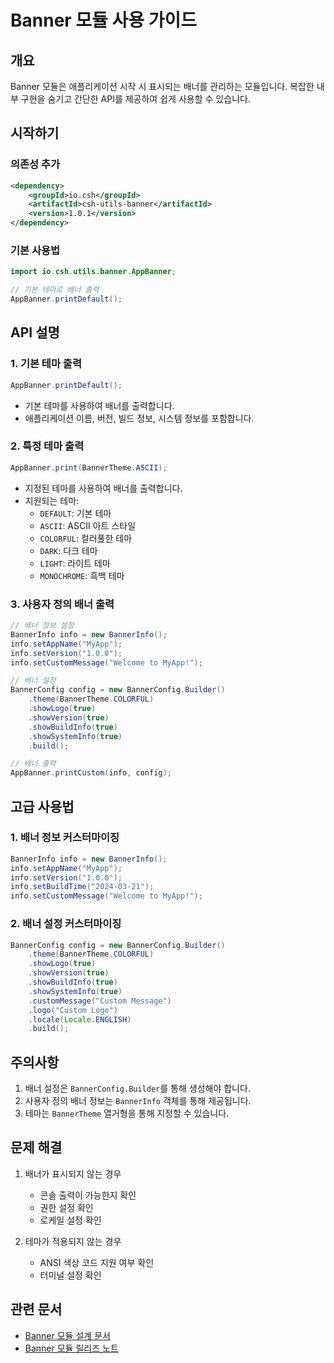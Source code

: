 # Banner 모듈 사용 가이드

## 개요
Banner 모듈은 애플리케이션 시작 시 표시되는 배너를 관리하는 모듈입니다. 복잡한 내부 구현을 숨기고 간단한 API를 제공하여 쉽게 사용할 수 있습니다.

## 시작하기

### 의존성 추가
```xml
<dependency>
    <groupId>io.csh</groupId>
    <artifactId>csh-utils-banner</artifactId>
    <version>1.0.1</version>
</dependency>
```

### 기본 사용법
```java
import io.csh.utils.banner.AppBanner;

// 기본 테마로 배너 출력
AppBanner.printDefault();
```

## API 설명

### 1. 기본 테마 출력
```java
AppBanner.printDefault();
```
- 기본 테마를 사용하여 배너를 출력합니다.
- 애플리케이션 이름, 버전, 빌드 정보, 시스템 정보를 포함합니다.

### 2. 특정 테마 출력
```java
AppBanner.print(BannerTheme.ASCII);
```
- 지정된 테마를 사용하여 배너를 출력합니다.
- 지원되는 테마:
  - `DEFAULT`: 기본 테마
  - `ASCII`: ASCII 아트 스타일
  - `COLORFUL`: 컬러풀한 테마
  - `DARK`: 다크 테마
  - `LIGHT`: 라이트 테마
  - `MONOCHROME`: 흑백 테마

### 3. 사용자 정의 배너 출력
```java
// 배너 정보 설정
BannerInfo info = new BannerInfo();
info.setAppName("MyApp");
info.setVersion("1.0.0");
info.setCustomMessage("Welcome to MyApp!");

// 배너 설정
BannerConfig config = new BannerConfig.Builder()
    .theme(BannerTheme.COLORFUL)
    .showLogo(true)
    .showVersion(true)
    .showBuildInfo(true)
    .showSystemInfo(true)
    .build();

// 배너 출력
AppBanner.printCustom(info, config);
```

## 고급 사용법

### 1. 배너 정보 커스터마이징
```java
BannerInfo info = new BannerInfo();
info.setAppName("MyApp");
info.setVersion("1.0.0");
info.setBuildTime("2024-03-21");
info.setCustomMessage("Welcome to MyApp!");
```

### 2. 배너 설정 커스터마이징
```java
BannerConfig config = new BannerConfig.Builder()
    .theme(BannerTheme.COLORFUL)
    .showLogo(true)
    .showVersion(true)
    .showBuildInfo(true)
    .showSystemInfo(true)
    .customMessage("Custom Message")
    .logo("Custom Logo")
    .locale(Locale.ENGLISH)
    .build();
```

## 주의사항
1. 배너 설정은 `BannerConfig.Builder`를 통해 생성해야 합니다.
2. 사용자 정의 배너 정보는 `BannerInfo` 객체를 통해 제공됩니다.
3. 테마는 `BannerTheme` 열거형을 통해 지정할 수 있습니다.

## 문제 해결
1. 배너가 표시되지 않는 경우
   - 콘솔 출력이 가능한지 확인
   - 권한 설정 확인
   - 로케일 설정 확인

2. 테마가 적용되지 않는 경우
   - ANSI 색상 코드 지원 여부 확인
   - 터미널 설정 확인

## 관련 문서
- [Banner 모듈 설계 문서](../design/banner.md)
- [Banner 모듈 릴리즈 노트](../releases/banner-1.0.1.md) 